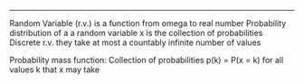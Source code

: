 ***
Random Variable (r.v.) is a function from omega to real number
Probability distribution of a a random variable x is the collection of probabilities
Discrete r.v. they take at most a countably infinite number of values

Probability mass function: Collection of probabilities p(k) = P(x = k) for all values k that x may take